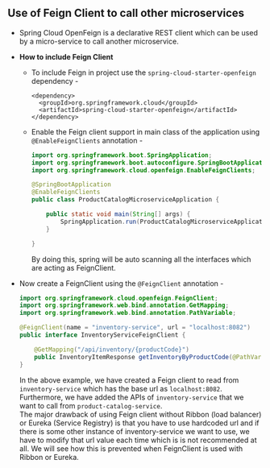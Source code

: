 ## Use of Feign Client to call other microservices
* Spring Cloud OpenFeign is a declarative REST client which can be used by a micro-service to call another microservice.
* **How to include Feign Client**
  * To include Feign in project use the `spring-cloud-starter-openfeign` dependency -
  
    ```
    <dependency>
      <groupId>org.springframework.cloud</groupId>
      <artifactId>spring-cloud-starter-openfeign</artifactId>
    </dependency>
    ```
  * Enable the Feign client support in main class of the application using `@EnableFeignClients` annotation -
    ```java
    import org.springframework.boot.SpringApplication;
    import org.springframework.boot.autoconfigure.SpringBootApplication;
    import org.springframework.cloud.openfeign.EnableFeignClients;

    @SpringBootApplication
    @EnableFeignClients
    public class ProductCatalogMicroserviceApplication {

	    public static void main(String[] args) {
		    SpringApplication.run(ProductCatalogMicroserviceApplication.class, args);
	    }

    }
    ```
    By doing this, spring will be auto scanning all the interfaces which are acting as FeignClient.
* Now create a FeignClient using the `@FeignClient` annotation -

    ```java
    import org.springframework.cloud.openfeign.FeignClient;
    import org.springframework.web.bind.annotation.GetMapping;
    import org.springframework.web.bind.annotation.PathVariable;

    @FeignClient(name = "inventory-service", url = "localhost:8082")
    public interface InventoryServiceFeignClient {

	    @GetMapping("/api/inventory/{productCode}")
	    public InventoryItemResponse getInventoryByProductCode(@PathVariable("productCode") String productCode);
    }
    ```
    In the above example, we have created a Feign client to read from `inventory-service` which has the base url as `localhost:8082`. Furthermore, we have added the APIs of `inventory-service` that we want to call from `product-catalog-service`.\
    The major drawback of using Feign client without Ribbon (load balancer) or Eureka (Service Registry) is that you have to use hardcoded url and if there is some other instance of inventory-service we want to use, we have to modify that url value each time which is is not recommended at all. We will see how this is prevented when FeignClient is used with Ribbon or Eureka.
    

